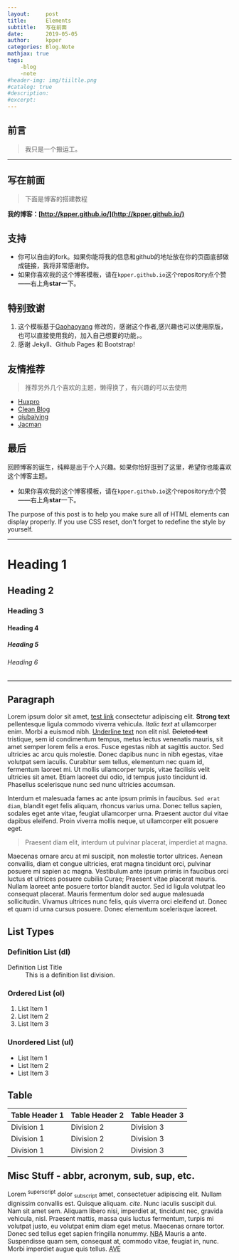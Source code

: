 ```yaml
---
layout:     post
title:      Elements 
subtitle:   写在前面
date:       2019-05-05
author:     kpper
categories: Blog.Note
mathjax: true
tags:
    -blog
    -note
#header-img: img/tiiltle.png
#catalog: true
#description:
#excerpt: 
---
```


<!--
* content
{:toc}
-->

## 前言
>我只是一个搬运工。
---
## 写在前面
>下面是博客的搭建教程  

**我的博客：[http://kpper.github.io/](http://kpper.github.io/)**

## 支持
* 你可以自由的fork。如果你能将我的信息和github的地址放在你的页面底部做成链接，我将非常感谢你。
* 如果你喜欢我的这个博客模板，请在`kpper.github.io`这个repository点个赞——右上角**star**一下。

## 特别致谢

1. 这个模板基于[Gaohaoyang](https://github.com/Gaohaoyang/gaohaoyang.github.io)  修改的，感谢这个作者,感兴趣也可以使用原版，也可以直接使用我的，加入自己想要的功能，。
2. 感谢 Jekyll、Github Pages 和 Bootstrap!
## 友情推荐
>推荐另外几个喜欢的主题，懒得换了，有兴趣的可以去使用
* [Huxpro](https://github.com/Huxpro/huxpro.github.io)
* <a href="https://startbootstrap.com/template-overviews/clean-blog/" target="view_window">Clean Blog</a> 
* [qiubaiying](https://github.com/qiubaiying/qiubaiying.github.io)
* [Jacman](https://github.com/wuchong/jacman)

## 最后
回顾博客的诞生，纯粹是出于个人兴趣。如果你恰好逛到了这里，希望你也能喜欢这个博客主题。

* 如果你喜欢我的这个博客模板，请在`kpper.github.io`这个repository点个赞——右上角**star**一下。

The purpose of this post is to help you make sure all of HTML elements can display properly. If you use CSS reset, don't forget to redefine the style by yourself.

---

# Heading 1

## Heading 2

### Heading 3

#### Heading 4

##### Heading 5

###### Heading 6

---

## Paragraph

Lorem ipsum dolor sit amet, [test link]() consectetur adipiscing elit. **Strong text** pellentesque ligula commodo viverra vehicula. *Italic text* at ullamcorper enim. Morbi a euismod nibh. <u>Underline text</u> non elit nisl. ~~Deleted text~~ tristique, sem id condimentum tempus, metus lectus venenatis mauris, sit amet semper lorem felis a eros. Fusce egestas nibh at sagittis auctor. Sed ultricies ac arcu quis molestie. Donec dapibus nunc in nibh egestas, vitae volutpat sem iaculis. Curabitur sem tellus, elementum nec quam id, fermentum laoreet mi. Ut mollis ullamcorper turpis, vitae facilisis velit ultricies sit amet. Etiam laoreet dui odio, id tempus justo tincidunt id. Phasellus scelerisque nunc sed nunc ultricies accumsan.

Interdum et malesuada fames ac ante ipsum primis in faucibus. `Sed erat diam`, blandit eget felis aliquam, rhoncus varius urna. Donec tellus sapien, sodales eget ante vitae, feugiat ullamcorper urna. Praesent auctor dui vitae dapibus eleifend. Proin viverra mollis neque, ut ullamcorper elit posuere eget.

> Praesent diam elit, interdum ut pulvinar placerat, imperdiet at magna.

Maecenas ornare arcu at mi suscipit, non molestie tortor ultrices. Aenean convallis, diam et congue ultricies, erat magna tincidunt orci, pulvinar posuere mi sapien ac magna. Vestibulum ante ipsum primis in faucibus orci luctus et ultrices posuere cubilia Curae; Praesent vitae placerat mauris. Nullam laoreet ante posuere tortor blandit auctor. Sed id ligula volutpat leo consequat placerat. Mauris fermentum dolor sed augue malesuada sollicitudin. Vivamus ultrices nunc felis, quis viverra orci eleifend ut. Donec et quam id urna cursus posuere. Donec elementum scelerisque laoreet.

## List Types

### Definition List (dl)

<dl><dt>Definition List Title</dt><dd>This is a definition list division.</dd></dl>

### Ordered List (ol)

1. List Item 1
2. List Item 2
3. List Item 3

### Unordered List (ul)

- List Item 1
- List Item 2
- List Item 3

## Table

| Table Header 1 | Table Header 2 | Table Header 3 |
| --- | --- | --- |
| Division 1 | Division 2 | Division 3 |
| Division 1 | Division 2 | Division 3 |
| Division 1 | Division 2 | Division 3 |

## Misc Stuff - abbr, acronym, sub, sup, etc.

Lorem <sup>superscript</sup> dolor <sub>subscript</sub> amet, consectetuer adipiscing elit. Nullam dignissim convallis est. Quisque aliquam. <cite>cite</cite>. Nunc iaculis suscipit dui. Nam sit amet sem. Aliquam libero nisi, imperdiet at, tincidunt nec, gravida vehicula, nisl. Praesent mattis, massa quis luctus fermentum, turpis mi volutpat justo, eu volutpat enim diam eget metus. Maecenas ornare tortor. Donec sed tellus eget sapien fringilla nonummy. <acronym title="National Basketball Association">NBA</acronym> Mauris a ante. Suspendisse quam sem, consequat at, commodo vitae, feugiat in, nunc. Morbi imperdiet augue quis tellus.  <abbr title="Avenue">AVE</abbr>

